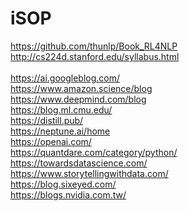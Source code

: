 # iSOP
https://github.com/thunlp/Book_RL4NLP <br>
http://cs224d.stanford.edu/syllabus.html <br>
<br>
https://ai.googleblog.com/ <br>
https://www.amazon.science/blog <br>
https://www.deepmind.com/blog <br>
https://blog.ml.cmu.edu/ <br>
https://distill.pub/ <br>
https://neptune.ai/home <br>
https://openai.com/ <br>
https://quantdare.com/category/python/ <br>
https://towardsdatascience.com/ <br>
https://www.storytellingwithdata.com/ <br>
https://blog.sixeyed.com/ <br>
https://blogs.nvidia.com.tw/ <br>
